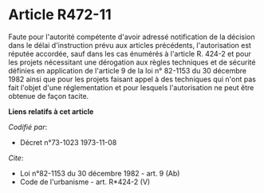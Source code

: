 # Article R472-11

Faute pour l'autorité compétente d'avoir adressé notification de la décision dans le délai d'instruction prévu aux articles
précédents, l'autorisation est réputée accordée, sauf dans les cas énumérés à l'article R. 424-2 et pour les projets
nécessitant une dérogation aux règles techniques et de sécurité définies en application de l'article 9 de la loi n° 82-1153
du 30 décembre 1982 ainsi que pour les projets faisant appel à des techniques qui n'ont pas fait l'objet d'une réglementation
et pour lesquels l'autorisation ne peut être obtenue de façon tacite.

**Liens relatifs à cet article**

_Codifié par_:

  - Décret n°73-1023 1973-11-08

_Cite_:

  - Loi n°82-1153 du 30 décembre 1982 - art. 9 (Ab)
  - Code de l'urbanisme - art. R*424-2 (V)
